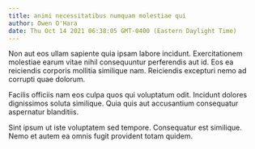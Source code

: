 ```yaml
---
title: animi necessitatibus numquam molestiae qui
author: Owen O'Hara
date: Thu Oct 14 2021 06:38:05 GMT-0400 (Eastern Daylight Time)
---
```

Non aut eos ullam sapiente quia ipsam labore incidunt. Exercitationem molestiae earum vitae nihil consequuntur perferendis aut id. Eos ea reiciendis corporis mollitia similique nam. Reiciendis excepturi nemo ad corrupti quae dolorum.

 Facilis officiis nam eos culpa quos qui voluptatum odit. Incidunt dolores dignissimos soluta similique. Quia quis aut accusantium consequatur aspernatur blanditiis.

 Sint ipsum ut iste voluptatem sed tempore. Consequatur est similique. Nemo et autem ea omnis fugit provident totam quidem.